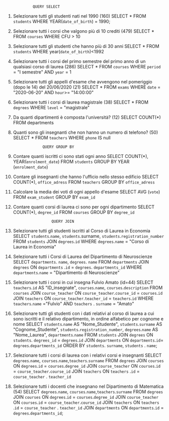                 QUERY SELECT


1. Selezionare tutti gli studenti nati nel 1990 (160)
    SELECT * FROM `students` WHERE YEAR(`date_of_birth`) = 1990;

2. Selezionare tutti i corsi che valgono più di 10 crediti (479)
    SELECT * FROM `courses` WHERE CFU > 10 

3. Selezionare tutti gli studenti che hanno più di 30 anni
    SELECT * FROM `students` WHERE year(`date_of_birth`)<1992 

4. Selezionare tutti i corsi del primo semestre del primo anno di un qualsiasi corso di
laurea (286)
    SELECT * FROM `courses` WHERE `period` = "I semestre" AND `year` = 1 

5. Selezionare tutti gli appelli d'esame che avvengono nel pomeriggio (dopo le 14) del
20/06/2020 (21)
    SELECT * FROM `exams` WHERE `date` = "2020-06-20" AND `hour`>= "14:00:00" 

6. Selezionare tutti i corsi di laurea magistrale (38)
    SELECT * FROM `degrees` WHERE `level` = "magistrale" 

7. Da quanti dipartimenti è composta l'università? (12)
    SELECT COUNT(*) FROM departments

8. Quanti sono gli insegnanti che non hanno un numero di telefono? (50)
    SELECT * FROM `teachers` WHERE `phone` IS null 



                    QUERY GROUP BY

1. Contare quanti iscritti ci sono stati ogni anno
    SELECT COUNT(*), YEAR(`enrolment_date`) FROM `students` GROUP BY YEAR (`enrolment_date`)

2. Contare gli insegnanti che hanno l'ufficio nello stesso edificio
    SELECT COUNT(*), `office_adress` FROM `teachers` GROUP BY `office_adress`

3. Calcolare la media dei voti di ogni appello d'esame
    SELECT AVG (`vote`) FROM `exam_student` GROUP BY `exam_id` 

4. Contare quanti corsi di laurea ci sono per ogni dipartimento
    SELECT COUNT(*), `degree_id` FROM `courses` GROUP BY `degree_id`




                        QUERY JOIN


1. Selezionare tutti gli studenti iscritti al Corso di Laurea in Economia
    SELECT `students`.`name`, `students`.surname, `students`.`registration_number` FROM `students` JOIN `degrees`.`id` WHERE `degrees`.`name` = "Corso di Laurea in Economia"

2. Selezionare tutti i Corsi di Laurea del Dipartimento di Neuroscienze
    SELECT `departments`. `name`, `degrees`. `name`  FROM `departments` JOIN `degrees` ON `departments` .`id` = `degrees`. `departments_id` WHERE `departments`.`name` = "Dipartimento di Neuroscienze"

3. Selezionare tutti i corsi in cui insegna Fulvio Amato (id=44)
    SELECT `teachers`.`id` AS "ID_insegnate", `courses`.`name`, `courses`.`description`  FROM `courses`
     JOIN `course_teacher` ON `course_teacher`.`course_id` = `courses`.`id`  JOIN `teachers` ON `course_teacher`.`teacher_id` = `teachers`.`id`  WHERE `teachers`.`name` ="Fulvio"  AND `teachers` . `surname` = "Amato"

4. Selezionare tutti gli studenti con i dati relativi al corso di laurea a cui sono iscritti e il
relativo dipartimento, in ordine alfabetico per cognome e nome
    SELECT `students`.`name` AS "Nome_Studente", `students`.`surname` AS "Cognome_Studente", `students`.`registration_number`, `degrees`.`name` AS "Nome_Laurea", `departments`.`name`  FROM `students`  JOIN `degrees` ON `students`. `degrees_id` = `degrees`.`id`  JOIN `departments` ON `departments`.`id`= `degrees`.`departments_id`  ORDER BY `students`. `surname`, `students` . `name`;

5. Selezionare tutti i corsi di laurea con i relativi corsi e insegnanti
    SELECT `degrees`.`name`, `courses`.`name`,`teachers`.`surname`  FROM `degrees`  JOIN `courses` ON `degrees`.`id` = `courses`.`degree_id`  JOIN `course_teacher` ON `courses`.`id` = `course_teacher`.`course_id`  JOIN `teachers` ON `teachers` .`id` = `course_teacher` . `teacher_id`

6. Selezionare tutti i docenti che insegnano nel Dipartimento di Matematica (54)
    SELECT `degrees`.`name`, `courses`.`name`,`teachers`.`surname`  FROM `degrees`  JOIN `courses` ON `degrees`.`id` = `courses`.`degree_id`  JOIN `course_teacher` ON `courses`.`id` = `course_teacher`.`course_id`  JOIN `teachers` ON `teachers` .`id` = `course_teacher` . `teacher_id` JOIN `departments` ON `departments`.`id` = `degrees`.`departments_id`;

